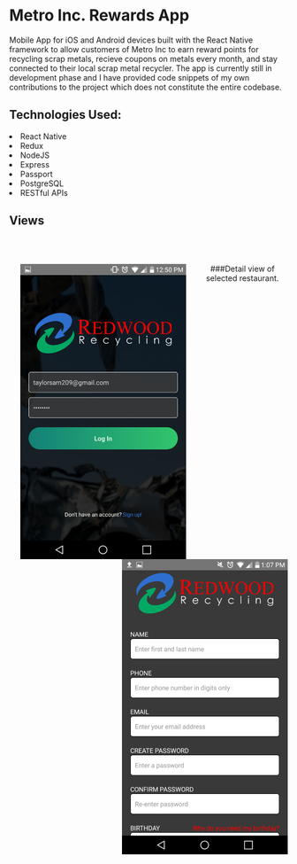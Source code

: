 # Metro Inc. Rewards App
Mobile App for iOS and Android devices built with the React Native framework to allow customers of Metro Inc to earn reward points
for recycling scrap metals, recieve coupons on metals every month, and stay connected to their local scrap metal recycler. The app is currently still in development phase and I have provided code snippets of my own contributions to the project which does not constitute the entire codebase.

## Technologies Used:

<li>React Native</li>
<li>Redux</li>
<li>NodeJS</li>
<li>Express</li>
<li>Passport</li>
<li>PostgreSQL</li>
<li>RESTful APIs</li>

## Views
<br><br>

<p>
    <img align="left" src="https://github.com/taylorsam209/Metro-Rewards-Mobile-App/blob/master/assets/login.png" width="300" hspace="20">
    <img align="right" src="https://github.com/taylorsam209/Metro-Rewards-Mobile-App/blob/master/assets/register.png" width="300">
</p>
<p align="center">###Detail view of selected restaurant. </p> 


<br><br>


